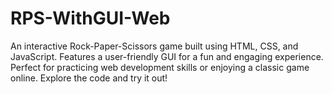 # RPS-WithGUI-Web
An interactive Rock-Paper-Scissors game built using HTML, CSS, and JavaScript. Features a user-friendly GUI for a fun and engaging experience. Perfect for practicing web development skills or enjoying a classic game online. Explore the code and try it out!
